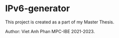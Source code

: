 # IPv6-generator
This project is created as a part of my Master Thesis.

Author: Viet Anh Phan MPC-IBE 2021-2023.
